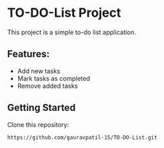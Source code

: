 # TO-DO-List Project
This project is a simple to-do list application.

## Features:

- Add new tasks
- Mark tasks as completed
- Remove added tasks

  
## Getting Started

Clone this repository:
```bash
https://github.com/gauravpatil-15/TO-DO-List.git
```
